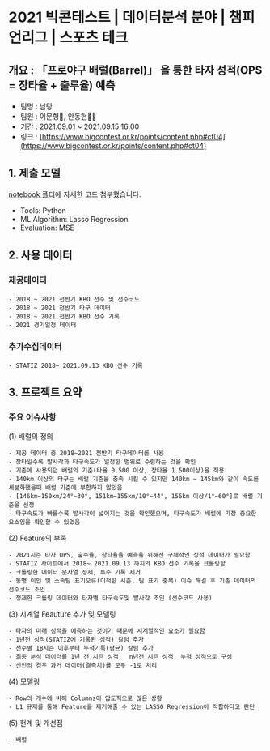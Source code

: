 # 2021 빅콘테스트 | 데이터분석 분야 | 챔피언리그 | 스포츠 테크
## 개요 : 「프로야구 배럴(Barrel)」 을 통한 타자 성적(OPS = 장타율 + 출루율) 예측
- 팀명 : 남탕
- 팀원 : 이문형🤴, 안동현👨‍💻
- 기간 : 2021.09.01 ~ 2021.09.15 16:00
- 링크 : [https://www.bigcontest.or.kr/points/content.php#ct04](https://www.bigcontest.or.kr/points/content.php#ct04)

## 1. 제출 모델
[notebook 폴더](https://github.com/DonghyunAnn/BigContest-ChampionLeague-SportsTech/tree/master/notebook)에 자세한 코드 첨부했습니다.
- Tools: Python
- ML Algorithm: Lasso Regression
- Evaluation: MSE

## 2. 사용 데이터
### 제공데이터
```
- 2018 ~ 2021 전반기 KBO 선수 및 선수코드
- 2018 ~ 2021 전반기 타구 데이터
- 2018 ~ 2021 전반기 KBO 선수 기록
- 2021 경기일정 데이터
```

### 추가수집데이터
```
- STATIZ 2018~ 2021.09.13 KBO 선수 기록 
```

## 3. 프로젝트 요약
### 주요 이슈사항
(1) 배럴의 정의
```
- 제공 데이터 중 2018~2021 전반기 타구데이터를 사용 
- 장타일수록 발사각과 타구속도가 일정한 범위로 수렴하는 것을 확인
- 기존에 사용되던 배럴의 기준(타율 0.500 이상, 장타율 1.500이상)을 적용
- 140km 이상의 타구는 배럴 기준을 충족 시킬 수 있지만 140km ~ 145km와 같이 속도를 세분화했을때 배럴 기준에 부합하지 않았음
- [146km~150km/24°~30°, 151km~155km/10°~44°, 156km 이상/1°~60°]로 배럴 기준을 선정
- 타구속도가 빠를수록 발사각이 넓어지는 것을 확인했으며, 타구속도가 배럴에 가장 중요한 요소임을 확인할 수 있었음
```

(2) Feature의 부족
```
- 2021시즌 타자 OPS, 출수율, 장타율을 예측을 위해선 구체적인 성적 데이터가 필요함
- STATIZ 사이트에서 2018~ 2021.09.13 까지의 KBO 선수 기록을 크롤링함
- 크롤링한 데이터 문자열 정제, 투수 기록 제거
- 동명 이인 및 소속팀 표기오류(이적한 시즌, 팀 표기 중복) 이슈 해결 후 기존 데이터의 선수코드 조인
- 정제한 크롤링 데이터와 타자별 타구속도및 발사각 조인 (선수코드 사용)
```

(3) 시계열 Feauture 추가 및 모델링
```
- 타자의 미래 성적을 예측하는 것이기 때문에 시계열적인 요소가 필요함
- 1년전 성적(STATIZ에 기록된 성적) 칼럼 추가
- 선수별 18시즌 이후부터 누적기록(평균) 칼럼 추가
- 최종 분석 데이터를 1년 전 시즌 성적,  n년전 시즌 성적, 누적 성적으로 구성
- 신인의 경우 과거 데이터(결측치)를 모두 -1로 처리
```

(4) 모델링
```
- Row의 개수에 비해 Columns이 압도적으로 많은 상황
- L1 규제를 통해 Feature를 제거해줄 수 있는 LASSO Regression이 적합하다고 판단
```

(5) 헌계 및 개선점
```
- 배럴
```
